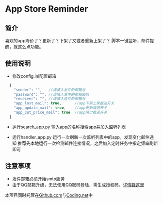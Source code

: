 # App Store Reminder
## 简介
喜欢的app降价了？更新了？下架了又或者重新上架了？
脚本一键监听，邮件提醒，就这么点功能。
## 使用说明
* 修改config.ini配置邮箱
```javascript
  {
    "sender": "",   //请填入发件的邮箱号
    "password": "", //请填入发件的邮箱密码
    "receiver": "", //请填入收件的邮箱号
    "app_lost_mail": true,      //app下架上架推送开关
    "app_update_mail": true,    //app更新推送开关
    "app_cut_price_mail": true  //app降价推送开关
  }
```
* 运行search_app.py
  输入app的名称搜索app并加入监听列表

* 运行handler_app.py
  运行一次刷新一次监听列表中的app，发现变化邮件通知
  推荐先本地运行一次检测邮件连接情况，之后加入定时任务中指定频率刷新即可
## 注意事项
* 发件邮箱必须开始smtp服务
* 由于QQ邮箱升级，无法使用QQ密码登陆，需生成授权码。[详情戳这里](http://service.mail.qq.com/cgi-bin/help?subtype=1&&id=28&&no=1001256)

本项目同时托管在[Github.com](https://github.com/ookcode/AppStoreReminder)与[Coding.net](https://coding.net/u/ookcode/p/AppStoreReminder/git)中